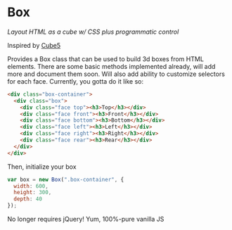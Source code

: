 # Box
_Layout HTML as a cube w/ CSS plus programmatic control_

Inspired by [Cube5](https://github.com/guille/Cube5)

Provides a Box class that can be used to build 3d boxes from HTML elements. There are some basic methods implemented already, will add more and document them soon. Will also add ability to customize selectors for each face. Currently, you gotta do it like so:

```HTML
<div class="box-container">
  <div class="box">      
    <div class="face top"><h3>Top</h3></div>
    <div class="face front"><h3>Front</h3></div>
    <div class="face bottom"><h3>Bottom</h3></div>
    <div class="face left"><h3>Left</h3></div>
    <div class="face right"><h3>Right</h3></div>
    <div class="face rear"><h3>Rear</h3></div>      
  </div>
</div>
```

Then, initialize your box

```javascript
var box = new Box(".box-container", {        
  width: 600,
  height: 300,
  depth: 40
});
```

No longer requires jQuery! Yum, 100%-pure vanilla JS

